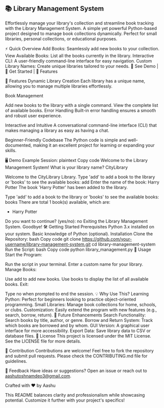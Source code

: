 ## 📚 Library Management System
Effortlessly manage your library's collection and streamline book tracking with the Library Management System.
A simple yet powerful Python-based project designed to manage book collections dynamically. Perfect for small libraries, personal collections, or educational purposes.

⚡ Quick Overview
Add Books: Seamlessly add new books to your collection.
View Available Books: List all the books currently in the library.
Interactive CLI: A user-friendly command-line interface for easy navigation.
Custom Library Names: Create unique libraries tailored to your needs.
🔗 See Demo | 🚀 Get Started | 🌟 Features

🌟 Features
Dynamic Library Creation
Each library has a unique name, allowing you to manage multiple libraries effortlessly.

Book Management

Add new books to the library with a single command.
View the complete list of available books.
Error Handling
Built-in error handling ensures a smooth and robust user experience.

Interactive and Intuitive
A conversational command-line interface (CLI) that makes managing a library as easy as having a chat.

Beginner-Friendly Codebase
The Python code is simple and well-documented, making it an excellent project for learning or expanding your skills.

🖥️ Demo
Example Session:
plaintext
Copy code
Welcome to the Library Management System!
What is your library name? CityLibrary

Welcome to the CityLibrary Library.
Type 'add' to add a book to the library or 'books' to see the available books: add
Enter the name of the book: Harry Potter
The book 'Harry Potter' has been added to the library.

Type 'add' to add a book to the library or 'books' to see the available books: books
There are total 1 book(s) available, which are:
- Harry Potter

Do you want to continue? (yes/no): no
Exiting the Library Management System. Goodbye!
🛠️ Getting Started
Prerequisites
Python 3.x installed on your system.
Basic knowledge of Python (optional).
Installation
Clone the Repository:
bash
Copy code
git clone https://github.com/your-username/library-management-system.git
cd library-management-system
Run the Script:
bash
Copy code
python library_management.py
🧰 Usage
Start the Program:

Run the script in your terminal.
Enter a custom name for your library.
Manage Books:

Use add to add new books.
Use books to display the list of all available books.
Exit:

Type no when prompted to end the session.
💡 Why Use This?
Learning Python: Perfect for beginners looking to practice object-oriented programming.
Small Libraries: Manage book collections for home, schools, or clubs.
Customization: Easily extend the program with new features (e.g., search, borrow, return).
🚀 Future Enhancements
Search Functionality: Search books by title, author, or genre.
Borrow and Return System: Track which books are borrowed and by whom.
GUI Version: A graphical user interface for more accessibility.
Export Data: Save library data to CSV or database files.
📜 License
This project is licensed under the MIT License. See the LICENSE file for more details.

🤝 Contribution
Contributions are welcome! Feel free to fork the repository and submit pull requests. Please check the CONTRIBUTING.md file for guidelines.

💬 Feedback
Have ideas or suggestions? Open an issue or reach out to aashutoshnamdeo3@gmail.com.

Crafted with ❤️ by Aashu


This README balances clarity and professionalism while showcasing potential. Customize it further with your project's specifics!
